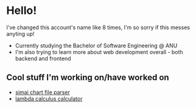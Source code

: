 # Hello!

I've changed this account's name like 8 times, I'm so sorry if this messes anyting up!

- Currently studying the Bachelor of Software Engineering @ ANU
- I'm also trying to learn more about web development overall - both backend and frontend

## Cool stuff I'm working on/have worked on
-  [simai chart file parser](https://github.com/kyubxy/simai-analyzer)
-  [lambda calculus calculator](https://github.com/kyubxy/LambdaCalc/tree/master) 
<!--
**kyubxy/kyubxy** is a ✨ _special_ ✨ repository because its `README.md` (this file) appears on your GitHub profile.

Here are some ideas to get you started:

- 🔭 I’m currently working on ...
- 🌱 I’m currently learning ...
- 👯 I’m looking to collaborate on ...
- 🤔 I’m looking for help with ...
- 💬 Ask me about ...
- 📫 How to reach me: ...
- 😄 Pronouns: ...
- ⚡ Fun fact: ...
-->
